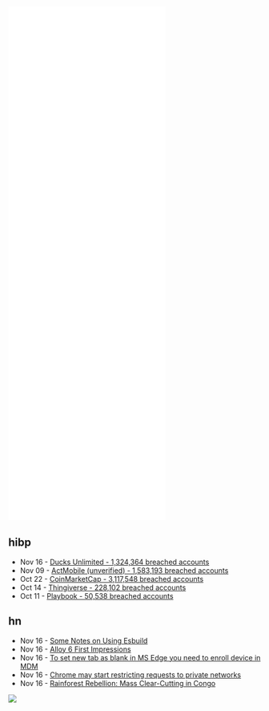 ![Metrics](https://raw.githubusercontent.com/phixion/phixion/master/metrics.svg)

## hibp

<!--
for https://github.com/phixion/phixion/blob/main/.github/workflows/feeds.yml
-->
<!--START_SECTION:haveibeenpwnd-->
- Nov 16 - [Ducks Unlimited - 1,324,364 breached accounts](https://haveibeenpwned.com/PwnedWebsites#DucksUnlimited)
- Nov 09 - [ActMobile (unverified) - 1,583,193 breached accounts](https://haveibeenpwned.com/PwnedWebsites#ActMobile)
- Oct 22 - [CoinMarketCap - 3,117,548 breached accounts](https://haveibeenpwned.com/PwnedWebsites#CoinMarketCap)
- Oct 14 - [Thingiverse - 228,102 breached accounts](https://haveibeenpwned.com/PwnedWebsites#Thingiverse)
- Oct 11 - [Playbook - 50,538 breached accounts](https://haveibeenpwned.com/PwnedWebsites#Playbook)
<!--END_SECTION:haveibeenpwnd-->

## hn

<!--
for https://github.com/phixion/phixion/blob/main/.github/workflows/feeds.yml
-->
<!--START_SECTION:hn-->
- Nov 16 - [Some Notes on Using Esbuild](https://jvns.ca/blog/2021/11/15/esbuild-vue/)
- Nov 16 - [Alloy 6 First Impressions](https://buttondown.email/hillelwayne/archive/alloy-6-first-impressions/)
- Nov 16 - [To set new tab as blank in MS Edge you need to enroll device in MDM](https://den.dev/blog/edge-blank-new-tab/)
- Nov 16 - [Chrome may start restricting requests to private networks](https://utcc.utoronto.ca/~cks/space/blog/web/ChromePrivateNetBlocks)
- Nov 16 - [Rainforest Rebellion: Mass Clear-Cutting in Congo](https://www.spiegel.de/international/rainforest-rebellion-mass-clear-cutting-in-congo-a-634618e3-2d65-4d99-b70b-9298302af6dd)
<!--END_SECTION:hn-->

<!--
for https://yhype.me
-->
![](https://hit.yhype.me/github/profile?user_id=13013670)
